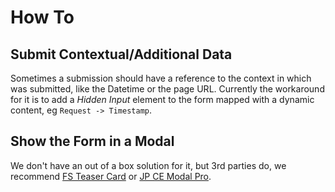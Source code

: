 # How To

## Submit Contextual/Additional Data

Sometimes a submission should have a reference to the context in which was submitted, like the Datetime or the page URL. Currently the workaround for it is to add a _Hidden Input_ element to the form mapped with a dynamic content, eg `Request -> Timestamp`.

## Show the Form in a Modal

We don't have an out of a box solution for it, but 3rd parties do, we recommend [FS Teaser Card](https://flart.studio/yootheme-pro/teaser-card) or [JP CE Modal Pro](https://extensions.joomlapro.com/product/ce-modal-pro).
